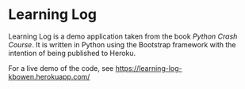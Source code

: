 # Learning Log

Learning Log is a demo application taken from the book _Python Crash Course_.
It is written in Python using the Bootstrap framework with the intention of
being published to Heroku.

For a live demo of the code, see https://learning-log-kbowen.herokuapp.com/
